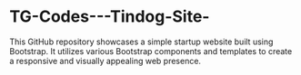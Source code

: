 # TG-Codes---Tindog-Site-
This GitHub repository showcases a simple startup website built using Bootstrap. It utilizes various Bootstrap components and templates to create a responsive and visually appealing web presence.
